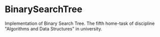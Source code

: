 # BinarySearchTree
Implementation of Binary Search Tree. The fifth home-task of discipline "Algorithms and Data Structures" in university.
